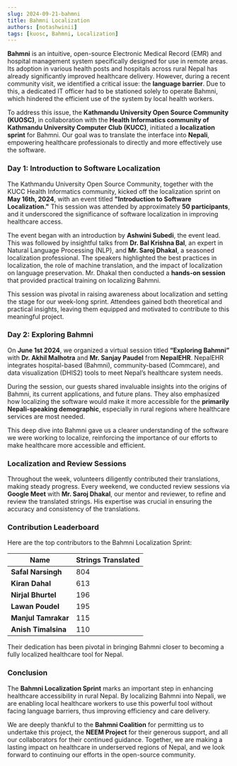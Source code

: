 ```yaml
---
slug: 2024-09-21-bahmni
title: Bahmni Localization
authors: [notashwinii]
tags: [kuosc, Bahmni, Localization]
---
```


**Bahmni** is an intuitive, open-source Electronic Medical Record (EMR) and hospital management system specifically designed for use in remote areas. Its adoption in various health posts and hospitals across rural Nepal has already significantly improved healthcare delivery. However, during a recent community visit, we identified a critical issue: the **language barrier**. Due to this, a dedicated IT officer had to be stationed solely to operate Bahmni, which hindered the efficient use of the system by local health workers.

To address this issue, the **Kathmandu University Open Source Community (KUOSC)**, in collaboration with the **Health Informatics community of Kathmandu University Computer Club (KUCC)**, initiated a **localization sprint** for Bahmni. Our goal was to translate the interface into **Nepali**, empowering healthcare professionals to directly and more effectively use the software.

### **Day 1: Introduction to Software Localization**

The Kathmandu University Open Source Community, together with the KUCC Health Informatics community, kicked off the localization sprint on **May 16th, 2024**, with an event titled **"Introduction to Software Localization."** This session was attended by approximately **50 participants**, and it underscored the significance of software localization in improving healthcare access.

The event began with an introduction by **Ashwini Subedi**, the event lead. This was followed by insightful talks from **Dr. Bal Krishna Bal**, an expert in Natural Language Processing (NLP), and **Mr. Saroj Dhakal**, a seasoned localization professional. The speakers highlighted the best practices in localization, the role of machine translation, and the impact of localization on language preservation. Mr. Dhakal then conducted a **hands-on session** that provided practical training on localizing Bahmni.

This session was pivotal in raising awareness about localization and setting the stage for our week-long sprint. Attendees gained both theoretical and practical insights, leaving them equipped and motivated to contribute to this meaningful project.

### **Day 2: Exploring Bahmni**

On **June 1st 2024**, we organized a virtual session titled **“Exploring Bahmni”** with **Dr. Akhil Malhotra** and **Mr. Sanjay Paudel** from **NepalEHR**. NepalEHR integrates hospital-based (Bahmni), community-based (Commcare), and data visualization (DHIS2) tools to meet Nepal’s healthcare system needs. 

During the session, our guests shared invaluable insights into the origins of Bahmni, its current applications, and future plans. They also emphasized how localizing the software would make it more accessible for the **primarily Nepali-speaking demographic**, especially in rural regions where healthcare services are most needed.

This deep dive into Bahmni gave us a clearer understanding of the software we were working to localize, reinforcing the importance of our efforts to make healthcare more accessible and efficient.

### **Localization and Review Sessions**

Throughout the week, volunteers diligently contributed their translations, making steady progress. Every weekend, we conducted review sessions via **Google Meet** with **Mr. Saroj Dhakal**, our mentor and reviewer, to refine and review the translated strings. His expertise was crucial in ensuring the accuracy and consistency of the translations.

### **Contribution Leaderboard**

Here are the top contributors to the Bahmni Localization Sprint:

| **Name**           | **Strings Translated** |
|--------------------|------------------------|
| **Safal Narsingh**  | 804                    |
| **Kiran Dahal**     | 613                    |
| **Nirjal Bhurtel**  | 196                    |
| **Lawan Poudel**    | 195                    |
| **Manjul Tamrakar** | 115                    |
| **Anish Timalsina** | 110                    |

Their dedication has been pivotal in bringing Bahmni closer to becoming a fully localized healthcare tool for Nepal.


### **Conclusion**

The **Bahmni Localization Sprint** marks an important step in enhancing healthcare accessibility in rural Nepal. By localizing Bahmni into Nepali, we are enabling local healthcare workers to use this powerful tool without facing language barriers, thus improving efficiency and care delivery.

We are deeply thankful to the **Bahmni Coalition** for permitting us to undertake this project, the **NEEM Project** for their generous support, and all our collaborators for their continued guidance. Together, we are making a lasting impact on healthcare in underserved regions of Nepal, and we look forward to continuing our efforts in the open-source community.

